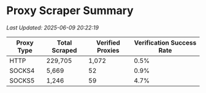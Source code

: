 # Proxy Scraper Summary

_Last Updated: 2025-06-09 20:22:19_

| Proxy Type | Total Scraped | Verified Proxies | Verification Success Rate |
|------------|--------------|------------------|--------------------------|
| HTTP | 229,705 | 1,072 | 0.5% |
| SOCKS4 | 5,669 | 52 | 0.9% |
| SOCKS5 | 1,246 | 59 | 4.7% |
